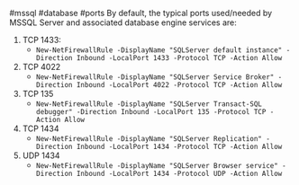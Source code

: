 #mssql #database #ports
By default, the typical ports used/needed by MSSQL Server and associated database engine services are: 
1. TCP 1433:
	* ```New-NetFirewallRule -DisplayName "SQLServer default instance" -Direction Inbound -LocalPort 1433 -Protocol TCP -Action Allow```
2. TCP 4022
	* ```New-NetFirewallRule -DisplayName "SQLServer Service Broker" -Direction Inbound -LocalPort 4022 -Protocol TCP -Action Allow```
3. TCP 135
	* ```New-NetFirewallRule -DisplayName "SQLServer Transact-SQL debugger" -Direction Inbound -LocalPort 135 -Protocol TCP -Action Allow```
4. TCP 1434
	* ```New-NetFirewallRule -DisplayName "SQLServer Replication" -Direction Inbound -LocalPort 1434 -Protocol TCP -Action Allow```
5. UDP 1434
	* ```New-NetFirewallRule -DisplayName "SQLServer Browser service" -Direction Inbound -LocalPort 1434 -Protocol UDP -Action Allow```